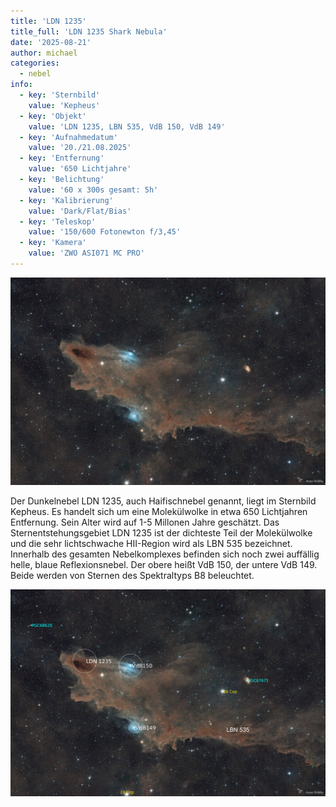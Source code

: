 ```yaml
---
title: 'LDN 1235'
title_full: 'LDN 1235 Shark Nebula'
date: '2025-08-21'
author: michael
categories:
  - nebel
info:
  - key: 'Sternbild'
    value: 'Kepheus'
  - key: 'Objekt'
    value: 'LDN 1235, LBN 535, VdB 150, VdB 149'
  - key: 'Aufnahmedatum'
    value: '20./21.08.2025'
  - key: 'Entfernung'
    value: '650 Lichtjahre' 
  - key: 'Belichtung'
    value: '60 x 300s gesamt: 5h'
  - key: 'Kalibrierung'
    value: 'Dark/Flat/Bias'
  - key: 'Teleskop'
    value: '150/600 Fotonewton f/3,45'
  - key: 'Kamera'
    value: 'ZWO ASI071 MC PRO'
---
```


![LDN-1235](header.jpg 'LDN-1235')

Der Dunkelnebel LDN 1235, auch Haifischnebel genannt, liegt im Sternbild Kepheus.
Es handelt sich um eine Molekülwolke in etwa 650 Lichtjahren Entfernung. Sein Alter wird auf 1-5 Millonen Jahre geschätzt.
Das Sternentstehungsgebiet LDN 1235 ist der dichteste Teil der Molekülwolke und die sehr lichtschwache HII-Region wird als LBN 535 bezeichnet.
Innerhalb des gesamten Nebelkomplexes befinden sich noch zwei auffällig helle, blaue Reflexionsnebel.
Der obere heißt VdB 150, der untere VdB 149. Beide werden von Sternen des Spektraltyps B8 beleuchtet.

![LDN-1235](LDN1235-Annotated.jpg 'LDN-1235')
